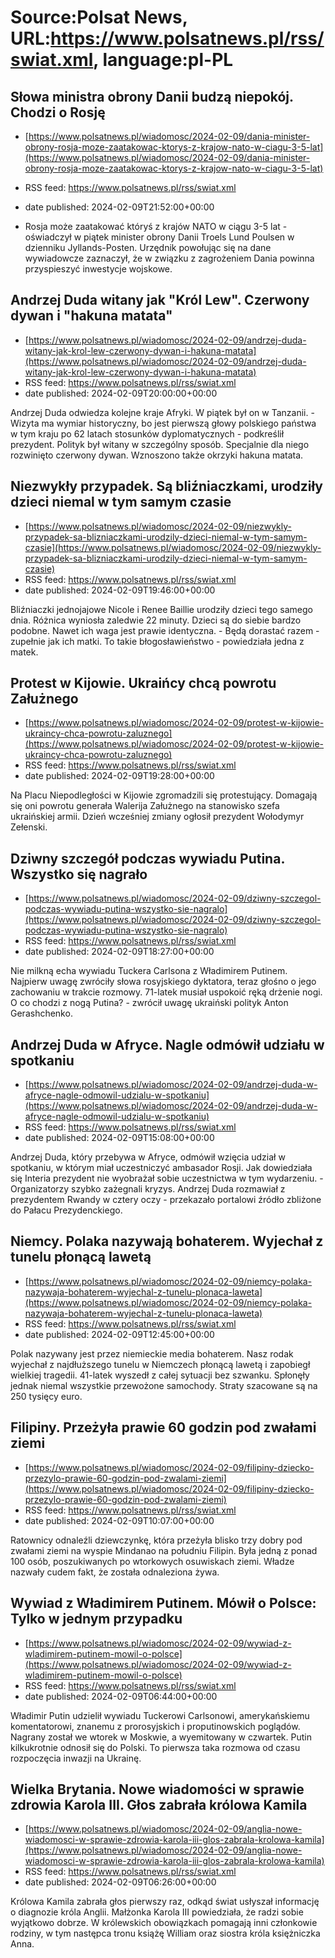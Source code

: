 # Source:Polsat News, URL:https://www.polsatnews.pl/rss/swiat.xml, language:pl-PL

## Słowa ministra obrony Danii budzą niepokój. Chodzi o Rosję
 - [https://www.polsatnews.pl/wiadomosc/2024-02-09/dania-minister-obrony-rosja-moze-zaatakowac-ktorys-z-krajow-nato-w-ciagu-3-5-lat](https://www.polsatnews.pl/wiadomosc/2024-02-09/dania-minister-obrony-rosja-moze-zaatakowac-ktorys-z-krajow-nato-w-ciagu-3-5-lat)
 - RSS feed: https://www.polsatnews.pl/rss/swiat.xml
 - date published: 2024-02-09T21:52:00+00:00

- Rosja może zaatakować któryś z krajów NATO w ciągu 3-5 lat - oświadczył w piątek minister obrony Danii Troels Lund Poulsen w dzienniku Jyllands-Posten. Urzędnik powołując się na dane wywiadowcze zaznaczył, że w związku z zagrożeniem Dania powinna przyspieszyć inwestycje wojskowe.

## Andrzej Duda witany jak "Król Lew". Czerwony dywan i "hakuna matata"
 - [https://www.polsatnews.pl/wiadomosc/2024-02-09/andrzej-duda-witany-jak-krol-lew-czerwony-dywan-i-hakuna-matata](https://www.polsatnews.pl/wiadomosc/2024-02-09/andrzej-duda-witany-jak-krol-lew-czerwony-dywan-i-hakuna-matata)
 - RSS feed: https://www.polsatnews.pl/rss/swiat.xml
 - date published: 2024-02-09T20:00:00+00:00

Andrzej Duda odwiedza kolejne kraje Afryki. W piątek był on w Tanzanii. - Wizyta ma wymiar historyczny, bo jest pierwszą głowy polskiego państwa w tym kraju po 62 latach stosunków dyplomatycznych - podkreślił prezydent. Polityk był witany w szczególny sposób. Specjalnie dla niego rozwinięto czerwony dywan. Wznoszono także okrzyki hakuna matata.

## Niezwykły przypadek. Są bliźniaczkami, urodziły dzieci niemal w tym samym czasie
 - [https://www.polsatnews.pl/wiadomosc/2024-02-09/niezwykly-przypadek-sa-blizniaczkami-urodzily-dzieci-niemal-w-tym-samym-czasie](https://www.polsatnews.pl/wiadomosc/2024-02-09/niezwykly-przypadek-sa-blizniaczkami-urodzily-dzieci-niemal-w-tym-samym-czasie)
 - RSS feed: https://www.polsatnews.pl/rss/swiat.xml
 - date published: 2024-02-09T19:46:00+00:00

Bliźniaczki jednojajowe Nicole i Renee Baillie urodziły dzieci tego samego dnia. Różnica wyniosła zaledwie 22 minuty. Dzieci są do siebie bardzo podobne. Nawet ich waga jest prawie identyczna. - Będą dorastać razem - zupełnie jak ich matki. To takie błogosławieństwo - powiedziała jedna z matek.

## Protest w Kijowie. Ukraińcy chcą powrotu Załużnego
 - [https://www.polsatnews.pl/wiadomosc/2024-02-09/protest-w-kijowie-ukraincy-chca-powrotu-zaluznego](https://www.polsatnews.pl/wiadomosc/2024-02-09/protest-w-kijowie-ukraincy-chca-powrotu-zaluznego)
 - RSS feed: https://www.polsatnews.pl/rss/swiat.xml
 - date published: 2024-02-09T19:28:00+00:00

Na Placu Niepodległości w Kijowie zgromadzili się protestujący. Domagają się oni powrotu generała Walerija Załużnego na stanowisko szefa ukraińskiej armii. Dzień wcześniej zmiany ogłosił prezydent Wołodymyr Zełenski.

## Dziwny szczegół podczas wywiadu Putina. Wszystko się nagrało
 - [https://www.polsatnews.pl/wiadomosc/2024-02-09/dziwny-szczegol-podczas-wywiadu-putina-wszystko-sie-nagralo](https://www.polsatnews.pl/wiadomosc/2024-02-09/dziwny-szczegol-podczas-wywiadu-putina-wszystko-sie-nagralo)
 - RSS feed: https://www.polsatnews.pl/rss/swiat.xml
 - date published: 2024-02-09T18:27:00+00:00

Nie milkną echa wywiadu Tuckera Carlsona z Władimirem Putinem. Najpierw uwagę zwróciły słowa rosyjskiego dyktatora, teraz głośno o jego zachowaniu w trakcie rozmowy. 71-latek musiał uspokoić ręką drżenie nogi. O co chodzi z nogą Putina? - zwrócił uwagę ukraiński polityk Anton Gerashchenko.

## Andrzej Duda w Afryce. Nagle odmówił udziału w spotkaniu
 - [https://www.polsatnews.pl/wiadomosc/2024-02-09/andrzej-duda-w-afryce-nagle-odmowil-udzialu-w-spotkaniu](https://www.polsatnews.pl/wiadomosc/2024-02-09/andrzej-duda-w-afryce-nagle-odmowil-udzialu-w-spotkaniu)
 - RSS feed: https://www.polsatnews.pl/rss/swiat.xml
 - date published: 2024-02-09T15:08:00+00:00

Andrzej Duda, który przebywa w Afryce, odmówił wzięcia udział w spotkaniu, w którym miał uczestniczyć ambasador Rosji. Jak dowiedziała się Interia prezydent nie wyobrażał sobie uczestnictwa w tym wydarzeniu. - Organizatorzy szybko zażegnali kryzys. Andrzej Duda rozmawiał z prezydentem Rwandy w cztery oczy - przekazało portalowi źródło zbliżone do Pałacu Prezydenckiego.

## Niemcy. Polaka nazywają bohaterem. Wyjechał z tunelu płonącą lawetą
 - [https://www.polsatnews.pl/wiadomosc/2024-02-09/niemcy-polaka-nazywaja-bohaterem-wyjechal-z-tunelu-plonaca-laweta](https://www.polsatnews.pl/wiadomosc/2024-02-09/niemcy-polaka-nazywaja-bohaterem-wyjechal-z-tunelu-plonaca-laweta)
 - RSS feed: https://www.polsatnews.pl/rss/swiat.xml
 - date published: 2024-02-09T12:45:00+00:00

Polak nazywany jest przez niemieckie media bohaterem. Nasz rodak wyjechał z najdłuższego tunelu w Niemczech płonącą lawetą i zapobiegł wielkiej tragedii. 41-latek wyszedł z całej sytuacji bez szwanku. Spłonęły jednak niemal wszystkie przewożone samochody. Straty szacowane są na 250 tysięcy euro.

## Filipiny. Przeżyła prawie 60 godzin pod zwałami ziemi
 - [https://www.polsatnews.pl/wiadomosc/2024-02-09/filipiny-dziecko-przezylo-prawie-60-godzin-pod-zwalami-ziemi](https://www.polsatnews.pl/wiadomosc/2024-02-09/filipiny-dziecko-przezylo-prawie-60-godzin-pod-zwalami-ziemi)
 - RSS feed: https://www.polsatnews.pl/rss/swiat.xml
 - date published: 2024-02-09T10:07:00+00:00

Ratownicy odnaleźli dziewczynkę, która przeżyła blisko trzy dobry pod zwałami ziemi na wyspie Mindanao na południu Filipin. Była jedną z ponad 100 osób, poszukiwanych po wtorkowych osuwiskach ziemi. Władze nazwały cudem fakt, że została odnaleziona żywa.

## Wywiad z Władimirem Putinem. Mówił o Polsce: Tylko w jednym przypadku
 - [https://www.polsatnews.pl/wiadomosc/2024-02-09/wywiad-z-wladimirem-putinem-mowil-o-polsce](https://www.polsatnews.pl/wiadomosc/2024-02-09/wywiad-z-wladimirem-putinem-mowil-o-polsce)
 - RSS feed: https://www.polsatnews.pl/rss/swiat.xml
 - date published: 2024-02-09T06:44:00+00:00

Władimir Putin udzielił wywiadu Tuckerowi Carlsonowi, amerykańskiemu komentatorowi, znanemu z prorosyjskich i proputinowskich poglądów. Nagrany został we wtorek w Moskwie, a wyemitowany w czwartek. Putin kilkukrotnie odnosił się do Polski. To pierwsza taka rozmowa od czasu rozpoczęcia inwazji na Ukrainę.

## Wielka Brytania. Nowe wiadomości w sprawie zdrowia Karola III. Głos zabrała królowa Kamila
 - [https://www.polsatnews.pl/wiadomosc/2024-02-09/anglia-nowe-wiadomosci-w-sprawie-zdrowia-karola-iii-glos-zabrala-krolowa-kamila](https://www.polsatnews.pl/wiadomosc/2024-02-09/anglia-nowe-wiadomosci-w-sprawie-zdrowia-karola-iii-glos-zabrala-krolowa-kamila)
 - RSS feed: https://www.polsatnews.pl/rss/swiat.xml
 - date published: 2024-02-09T06:26:00+00:00

Królowa Kamila zabrała głos pierwszy raz, odkąd świat usłyszał informację o diagnozie króla Anglii. Małżonka Karola III powiedziała, że radzi sobie wyjątkowo dobrze. W królewskich obowiązkach pomagają inni członkowie rodziny, w tym następca tronu książę William oraz siostra króla księżniczka Anna.

